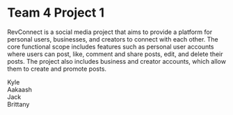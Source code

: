 # Team 4 Project 1

RevConnect is a social media project that aims to provide a platform for personal users, businesses, and creators to connect with each other. The core functional scope includes features such as personal user accounts where users can post, like, comment and share posts, edit, and delete their posts. The project also includes business and creator accounts, which allow them to create and promote posts. 

Kyle  
Aakaash  
Jack  
Brittany  


